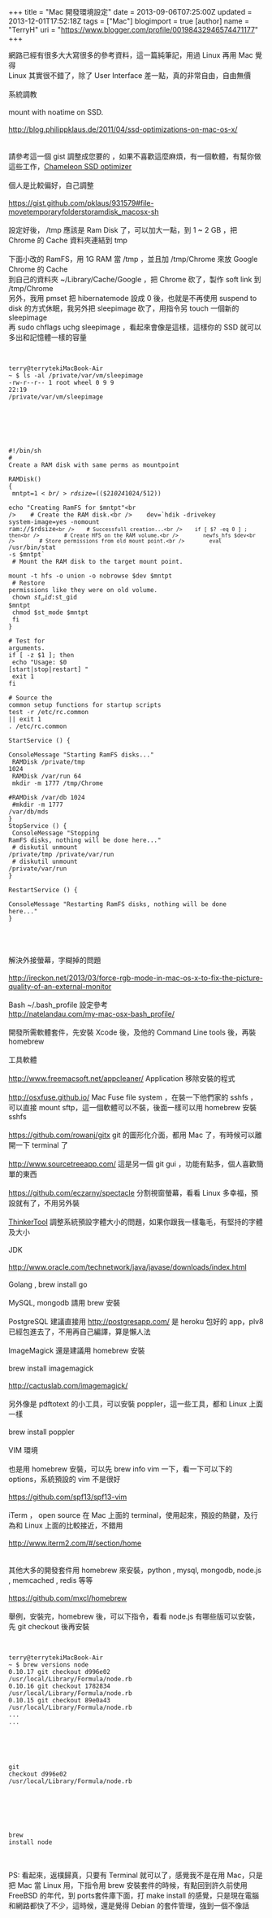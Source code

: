 +++
title = "Mac 開發環境設定"
date = 2013-09-06T07:25:00Z
updated = 2013-12-01T17:52:18Z
tags = ["Mac"]
blogimport = true 
[author]
	name = "TerryH"
	uri = "https://www.blogger.com/profile/00198432946574471177"
+++

網路已經有很多大大寫很多的參考資料，這一篇純筆記，用過 Linux 再用 Mac 覺得 <br />Linux 其實很不錯了，除了 User Interface 差一點，真的非常自由，自由無價<br /><br />系統調教<br /><br />mount with noatime on SSD.<br /><br /><a href="http://blog.philippklaus.de/2011/04/ssd-optimizations-on-mac-os-x/">http://blog.philippklaus.de/2011/04/ssd-optimizations-on-mac-os-x/</a><br /><br /><br />請參考這一個 gist 調整成您要的 ，如果不喜歡這麼麻煩，有一個軟體，有幫你做這些工作，<a href="http://chameleon.alessandroboschini.it/index.php">Chameleon SSD optimizer</a><br /><br />個人是比較偏好，自己調整<br /><br /><a href="https://gist.github.com/pklaus/931579#file-movetemporaryfolderstoramdisk_macosx-sh">https://gist.github.com/pklaus/931579#file-movetemporaryfolderstoramdisk_macosx-sh</a><br /><br />設定好後， /tmp 應該是 Ram Disk 了，可以加大一點，到 1 ~ 2 GB ，把 Chrome 的 Cache 資料夾連結到 tmp<br /><br />下面小改的 RamFS，用 1G RAM 當 /tmp ，並且加 /tmp/Chrome 來放 Google Chrome 的 Cache<br />到自己的資料夾 ~/Library/Cache/Google ，把 Chrome 砍了，製作 soft link 到 /tmp/Chrome<br />另外，我用 pmset 把  hibernatemode 設成 0 後，也就是不再使用 suspend to disk 的方式休眠，我另外把 sleepimage 砍了，用指令另 touch 一個新的sleepimage<br />再 sudo chflags uchg sleepimage ，看起來會像是這樣，這樣你的 SSD 就可以多出和記憶體一樣的容量<br /><br /><pre><code class="language-bash"><br />terry@terrytekiMacBook-Air ~ $ ls -al /private/var/vm/sleepimage<br />-rw-r--r--  1 root  wheel  0  9  9 22:19 /private/var/vm/sleepimage<br /></code><br /></pre><br /><br /><pre><code class="language-bash"><br />#!/bin/sh<br /># Create a RAM disk with same perms as mountpoint<br /><br />RAMDisk() {<br />    mntpt=$1<br />    rdsize=$(($2*1024*1024/512))<br />    echo "Creating RamFS for $mntpt"<br />    # Create the RAM disk.<br />    dev=`hdik -drivekey system-image=yes -nomount ram://$rdsize`<br />    # Successfull creation...<br />    if [ $? -eq 0 ] ; then<br />        # Create HFS on the RAM volume.<br />        newfs_hfs $dev<br />        # Store permissions from old mount point.<br />        eval `/usr/bin/stat -s $mntpt`<br />        # Mount the RAM disk to the target mount point.<br />        mount -t hfs -o union -o nobrowse $dev $mntpt<br />        # Restore permissions like they were on old volume.<br />        chown $st_uid:$st_gid $mntpt<br />        chmod $st_mode $mntpt<br />    fi<br />}<br /><br /># Test for arguments.<br />if [ -z $1 ]; then<br />    echo "Usage: $0 [start|stop|restart] "<br />    exit 1<br />fi<br /><br /># Source the common setup functions for startup scripts<br />test -r /etc/rc.common || exit 1<br />. /etc/rc.common<br /><br />StartService () {<br />    ConsoleMessage "Starting RamFS disks..."<br />    RAMDisk /private/tmp 1024<br />    RAMDisk /var/run 64<br />    mkdir -m 1777 /tmp/Chrome<br />    #RAMDisk /var/db 1024<br />    #mkdir -m 1777 /var/db/mds<br />}<br />StopService () {<br />    ConsoleMessage "Stopping RamFS disks, nothing will be done here..."<br />    # diskutil unmount /private/tmp /private/var/run<br />    # diskutil unmount /private/var/run<br />}<br /><br />RestartService () {<br />    ConsoleMessage "Restarting RamFS disks, nothing will be done here..."<br />}<br /></code><br /></pre><br /><br />解決外接螢幕，字糊掉的問題<br /><br /><a href="http://ireckon.net/2013/03/force-rgb-mode-in-mac-os-x-to-fix-the-picture-quality-of-an-external-monitor">http://ireckon.net/2013/03/force-rgb-mode-in-mac-os-x-to-fix-the-picture-quality-of-an-external-monitor</a><br /><br />Bash ~/.bash_profile 設定參考<br /><a href="http://natelandau.com/my-mac-osx-bash_profile/">http://natelandau.com/my-mac-osx-bash_profile/</a><br /><br />開發所需軟體套件，先安裝 Xcode 後，及他的 Command Line tools 後，再裝 homebrew <br /><br />工具軟體<br /><br /><a href="http://www.freemacsoft.net/appcleaner/">http://www.freemacsoft.net/appcleaner/</a> Application 移除安裝的程式<br /><br /><a href="http://osxfuse.github.io/">http://osxfuse.github.io/</a> Mac Fuse file system ，在裝一下他們家的 sshfs ，可以直接 mount sftp，這一個軟體可以不裝，後面一樣可以用 homebrew 安裝 sshfs <br /><br /><a href="https://github.com/rowanj/gitx">https://github.com/rowanj/gitx</a> git 的圖形化介面，都用 Mac 了，有時候可以離開一下 terminal 了<br /><br /><a href="http://www.sourcetreeapp.com/">http://www.sourcetreeapp.com/</a> 這是另一個 git gui ，功能有點多，個人喜歡簡單的東西<br /><br /><a href="https://github.com/eczarny/spectacle">https://github.com/eczarny/spectacle</a> 分割視窗螢幕，看看 Linux 多幸福，預設就有了，不用另外裝<br /><br /><a href="http://www.bresink.com/osx/0TinkerTool/download.php5">ThinkerTool</a> 調整系統預設字體大小的問題，如果你跟我一樣龜毛，有堅持的字體及大小<br /><br />JDK <br /><br /><a href="http://www.oracle.com/technetwork/java/javase/downloads/index.html">http://www.oracle.com/technetwork/java/javase/downloads/index.html</a><br /><br />Golang , brew install go<br /><br />MySQL, mongodb 請用 brew 安裝<br /><br />PostgreSQL 建議直接用 <a href="http://postgresapp.com/">http://postgresapp.com/</a> 是 heroku 包好的 app，plv8 已經包進去了，不用再自己編譯，算是懶人法<br /><br />ImageMagick 還是建議用 homebrew 安裝<br /><br />brew install imagemagick<br /><br /><a href="http://cactuslab.com/imagemagick/">http://cactuslab.com/imagemagick/</a><br /><br />另外像是 pdftotext 的小工具，可以安裝 poppler，這一些工具，都和 Linux 上面一樣<br /><br />brew install poppler<br /><br />VIM 環境<br /><br />也是用 homebrew 安裝，可以先 brew info vim 一下，看一下可以下的 options，系統預設的 vim 不是很好<br /><br /><a href="https://github.com/spf13/spf13-vim">https://github.com/spf13/spf13-vim</a><br /><br />iTerm ， open source 在 Mac 上面的 terminal，使用起來，預設的熱鍵，及行為和 Linux 上面的比較接近，不錯用<br /><br /><a href="http://www.iterm2.com/#/section/home">http://www.iterm2.com/#/section/home</a><br /><br /><br />其他大多的開發套件用 homebrew 來安裝，python , mysql, mongodb, node.js , memcached , redis 等等<br /><br />https://github.com/mxcl/homebrew<br /><br />舉例，安裝完，homebrew 後，可以下指令，看看 node.js 有哪些版可以安裝，先 git checkout 後再安裝<br /><br /><pre><code class="language-bash"><br />terry@terrytekiMacBook-Air ~ $ brew versions node<br />0.10.17  git checkout d996e02 /usr/local/Library/Formula/node.rb<br />0.10.16  git checkout 1782834 /usr/local/Library/Formula/node.rb<br />0.10.15  git checkout 89e0a43 /usr/local/Library/Formula/node.rb<br />...<br />...<br /></code><br /></pre><br /><pre><code class="language-bash"><br />git checkout d996e02 /usr/local/Library/Formula/node.rb<br /></code><br /></pre><br /><br /><pre><code class="language-bash"><br />brew install node<br /></code><br /></pre><br />PS: 看起來，返樸歸真，只要有 Terminal 就可以了，感覺我不是在用 Mac，只是把 Mac 當 Linux 用，下指令用 brew 安裝套件的時候，有點回到許久前使用 FreeBSD 的年代，到 ports套件庫下面，打 make install 的感覺，只是現在電腦和網路都快了不少，這時候，還是覺得 Debian 的套件管理，強到一個不像話 
